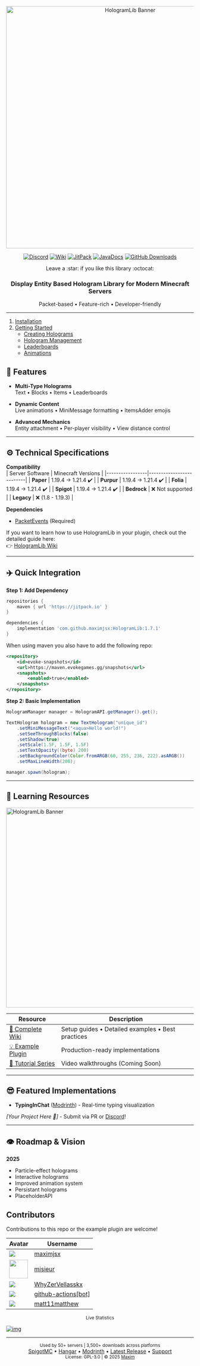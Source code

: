<div align="center">
  <img width="650px" src="assets/banner.png" alt="HologramLib Banner">
  
  [![Discord](https://img.shields.io/badge/Discord_Server-7289DA?style=flat&logo=discord&logoColor=white)](https://discord.gg/2UTkYj26B4)
  [![Wiki](https://img.shields.io/badge/Documentation-Wiki-2dad10)](https://github.com/HologramLib/HologramLib/wiki)
  [![JitPack](https://jitpack.io/v/HologramLib/HologramLib-paper.svg)](https://jitpack.io/#HologramLib/HologramLib)
  [![JavaDocs](https://img.shields.io/badge/API-Docs-2ECC71)](https://HologramLib.github.io/HologramLib/)
  [![GitHub Downloads](https://img.shields.io/github/downloads/HologramLib/HologramLib-paper/total?color=2ECC71)](https://github.com/HologramLib/HologramLib-paper/releases)


  <p>Leave a :star: if you like this library :octocat:</p>
  <h3>Display Entity Based Hologram Library for Modern Minecraft Servers</h3>
  <p>Packet-based • Feature-rich • Developer-friendly</p>
</div>

---

1. [Installation](https://github.com/HologramLib/HologramLib/wiki/1.-Installation)  
2. [Getting Started](https://github.com/HologramLib/HologramLib/wiki/2.-Getting-Started)  
   - [Creating Holograms](https://github.com/HologramLib/HologramLib/wiki/3.-Creating-Holograms)  
   - [Hologram Management](https://github.com/HologramLib/HologramLib/wiki/4.-Hologram-Management)  
   - [Leaderboards](https://github.com/HologramLib/HologramLib/wiki/5.-Leaderboards)  
   - [Animations](https://github.com/HologramLib/HologramLib/wiki/6.-Animations)  

## 🫨 Features
- **Multi-Type Holograms**    
Text • Blocks • Items • Leaderboards  

- **Dynamic Content**  
Live animations • MiniMessage formatting • ItemsAdder emojis

- **Advanced Mechanics**  
Entity attachment • Per-player visibility • View distance control    

---

## ⚙️ Technical Specifications

**Compatibility**  
| Server Software | Minecraft Versions       | 
|-----------------|--------------------------|
| **Paper**       | 1.19.4 → 1.21.4 ✔️       |
| **Purpur**      | 1.19.4 → 1.21.4 ✔️       | 
| **Folia**       | 1.19.4 → 1.21.4 ✔️       | 
| **Spigot**      | 1.19.4 → 1.21.4 ✔️       | 
| **Bedrock**     | ❌ Not supported         | 
| **Legacy**      | ❌ (1.8 - 1.19.3)        | 

**Dependencies**  
- [PacketEvents](https://www.spigotmc.org/resources/80279/) (Required)

If you want to learn how to use HologramLib in your plugin, check out the detailed guide here:  
👉 [HologramLib Wiki](https://github.com/HologramLib/HologramLib/wiki)

---

## ✈️ Quick Integration

**Step 1: Add Dependency**
```gradle
repositories {
    maven { url 'https://jitpack.io' }
}

dependencies {
    implementation 'com.github.maximjsx:HologramLib:1.7.1'
}
```

When using maven you also have to add the following repo:
```xml
<repository>
    <id>evoke-snapshots</id>
    <url>https://maven.evokegames.gg/snapshots</url>
    <snapshots>
        <enabled>true</enabled>
    </snapshots>
</repository>
```

**Step 2: Basic Implementation**
```java
HologramManager manager = HologramAPI.getManager().get();

TextHologram hologram = new TextHologram("unique_id")
    .setMiniMessageText("<aqua>Hello world!")
    .setSeeThroughBlocks(false)
    .setShadow(true)
    .setScale(1.5F, 1.5F, 1.5F)
    .setTextOpacity((byte) 200)
    .setBackgroundColor(Color.fromARGB(60, 255, 236, 222).asARGB())
    .setMaxLineWidth(200);

manager.spawn(hologram);
```

---

## 📕 Learning Resources

<img width="536px" src="https://github.com/user-attachments/assets/e4d108d3-e6cb-4d33-b91b-aa989e5e4475" alt="HologramLib Banner">

| Resource | Description | 
|----------|-------------|
| [📖 Complete Wiki](https://github.com/HologramLib/HologramLib/wiki) | Setup guides • Detailed examples • Best practices |
| [💡 Example Plugin](https://github.com/HologramLib/ExamplePlugin) | Production-ready implementations |
| [🎥 Tutorial Series](https://github.com/HologramLib/HologramLib) | Video walkthroughs (Coming Soon) |

---

## 😎 Featured Implementations
- **TypingInChat** ([Modrinth](https://modrinth.com/plugin/typinginchat-plugin)) - Real-time typing visualization

*[Your Project Here 🫵]* - Submit via PR or <a href="https://discord.gg/2UTkYj26B4">Discord</a>!

---

## 👁️ Roadmap & Vision
**2025**  
- Particle-effect holograms
- Interactive holograms
- Improved animation system
- Persistant holograms
- PlaceholderAPI

## Contributors
Contributions to this repo or the example plugin are welcome!

<!-- CONTRIBUTORS:START -->

| Avatar | Username |
|--------|----------|
| [![](https://avatars.githubusercontent.com/u/114857048?v=4&s=50)](https://github.com/maximjsx) | [maximjsx]( https://github.com/maximjsx ) |
| <img src="https://avatars.githubusercontent.com/u/153451816?v=4" width="50" /> | [misieur]( https://github.com/misieur ) |
| [![](https://avatars.githubusercontent.com/u/116300577?v=4&s=50)](https://github.com/WhyZerVellasskx) | [WhyZerVellasskx]( https://github.com/WhyZerVellasskx ) |
| [![](https://avatars.githubusercontent.com/in/15368?v=4&s=50)](https://github.com/apps/github-actions) | [github-actions[bot]]( https://github.com/apps/github-actions ) |
| [![](https://avatars.githubusercontent.com/u/13736324?v=4&s=50)](https://github.com/matt11matthew) | [matt11matthew]( https://github.com/matt11matthew ) |

<!-- CONTRIBUTORS:END -->

<div align="center"><sup>Live Statistics</sup></div>

[![img](https://bstats.org/signatures/bukkit/HologramAPI.svg)](https://bstats.org/plugin/bukkit/HologramAPI/19375)

---

<div align="center">
  <sub>Used by 50+ servers | 3,500+ downloads across platforms</sub><br>
  <a href="https://www.spigotmc.org/resources/111746/">SpigotMC</a> •
  <a href="https://hangar.papermc.io/maximjsx/HologramLib">Hangar</a> •
  <a href="https://modrinth.com/plugin/hologramlib">Modrinth</a> •
  <a href="https://github.com/HologramLib/HologramLib/releases/latest">Latest Release</a> •
  <a href="https://discord.gg/2UTkYj26B4">Support</a><br>
  <sub>License: GPL-3.0 | © 2025 <a href="https://github.com/maximjsx/">Maxim</a></sub>
</div>

